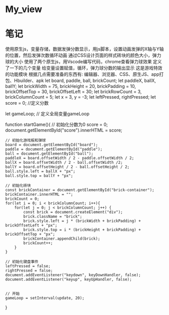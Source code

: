 # My_view
# 笔记
使用原生js，变量存储，数据发弹分数显示，用js脚本，设置动画发弹的X轴与Y轴的位置，然后发弹次数循环动画
通过CSS设计页面的样式砖块的颜色大小，弹力球的大小
使用了两个原生js，用Vscode编写代码，chrome查看弹力球效果
定义了一下的几个变量
给变量设置赋值，循环，弹力球分数的输出显示
这是游戏特效的功能模块
根据几点需要准备的东西有: 编辑器、浏览器、CSS、原生JS、app打包、Hbuilder、apk
let board, paddle, ball, brickCount;
let paddleX, ballX, ballY;
let brickWidth = 75, brickHeight = 20, brickPadding = 10, brickOffsetTop = 30, brickOffsetLeft = 30;
let brickRowCount = 3, brickColumnCount = 5;
let x = 3, y = -3;
let leftPressed, rightPressed;
let score = 0; //定义分数


let gameLoop; // 定义全局变量gameLoop

function startGame(){
    // 初始化分数为0
    score = 0;
    document.getElementById("score").innerHTML = score;

    // 初始化游戏板和弹球
    board = document.getElementById("board");
    paddle = document.getElementById("paddle");
    ball = document.getElementById("ball");
    paddleX = board.offsetWidth / 2 - paddle.offsetWidth / 2;
    ballX = board.offsetWidth / 2 - ball.offsetWidth /2;
    ballY = board.offsetHeight / 2 - ball.offsetHeight / 2;
    ball.style.left = ballX + "px";
    ball.style.top = ballY + "px";

    // 初始化砖块
    const brickContainer = document.getElementById("brick-container");
    brickContainer.innerHTML = "";
    brickCount = 0;
    for(let i = 0; i < brickColumnCount; i++){
        for(let j = 0; j < brickColumnCount; j++) {
            const brick = document.createElement("div");
            brick.className = "brick";
            brick.style.left = j * (brickWidth + brickPadding) + brickOffsetLeft + "px";
            brick.style.top = i * (brickHeight + brickPadding) + brickOffsetTop + "px";
            brickContainer.appendChild(brick);
            brickCount++;
        }
    }

    // 初始化键盘事件
    leftPressed = false;
    rightPressed = false;
    document.addEventListener("keydown", keyDownHandler, false);
    document.addEventListener("keyup", keyUpHandler, false);


    // 开始
    gameLoop = setInterval(update, 20);
}

